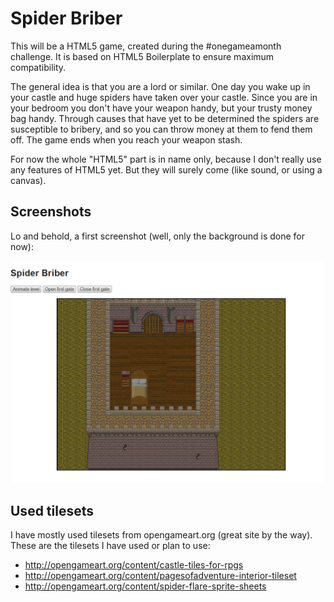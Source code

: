 # Spider Briber

This will be a HTML5 game, created during the #onegameamonth challenge.
It is based on HTML5 Boilerplate to ensure maximum compatibility.

The general idea is that you are a lord or similar. One day you wake up in your castle
and huge spiders have taken over your castle. Since you are in your bedroom you don't have
your weapon handy, but your trusty money bag handy.
Through causes that have yet to be determined the spiders are susceptible to bribery,
and so you can throw money at them to fend them off.
The game ends when you reach your weapon stash.

For now the whole "HTML5" part is in name only, because I don't really use any
features of HTML5 yet. But they will surely come (like sound, or using a canvas).

## Screenshots

Lo and behold, a first screenshot (well, only the background is done for now):

![First screenshot](img/screenshots/spider_briber_background1.png)

## Used tilesets

I have mostly used tilesets from opengameart.org (great site by the way).
These are the tilesets I have used or plan to use:

  * http://opengameart.org/content/castle-tiles-for-rpgs
  * http://opengameart.org/content/pagesofadventure-interior-tileset
  * http://opengameart.org/content/spider-flare-sprite-sheets
